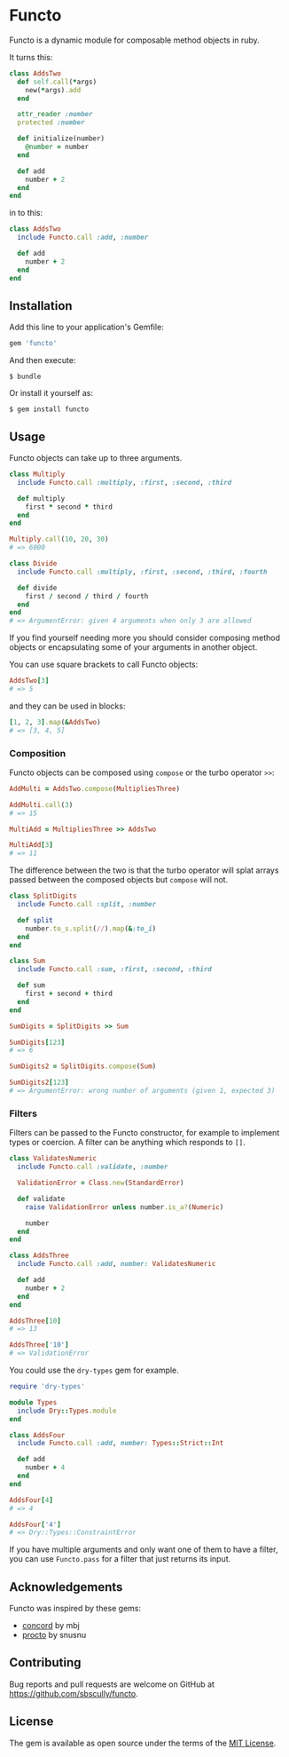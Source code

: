 # Functo

Functo is a dynamic module for composable method objects in ruby.

It turns this:

```ruby
class AddsTwo
  def self.call(*args)
    new(*args).add
  end

  attr_reader :number
  protected :number

  def initialize(number)
    @number = number
  end

  def add
    number + 2
  end
end
```

in to this:

```ruby
class AddsTwo
  include Functo.call :add, :number

  def add
    number + 2
  end
end
```

## Installation

Add this line to your application's Gemfile:

```ruby
gem 'functo'
```

And then execute:

    $ bundle

Or install it yourself as:

    $ gem install functo

## Usage

Functo objects can take up to three arguments.

```ruby
class Multiply
  include Functo.call :multiply, :first, :second, :third

  def multiply
    first * second * third
  end
end

Multiply.call(10, 20, 30)
# => 6000

class Divide
  include Functo.call :multiply, :first, :second, :third, :fourth

  def divide
    first / second / third / fourth
  end
end
# => ArgumentError: given 4 arguments when only 3 are allowed
```

If you find yourself needing more you should consider composing method objects or encapsulating some of your arguments in another object.

You can use square brackets to call Functo objects:

```ruby
AddsTwo[3]
# => 5
```

and they can be used in blocks:

```ruby
[1, 2, 3].map(&AddsTwo)
# => [3, 4, 5]
```

### Composition

Functo objects can be composed using `compose` or the turbo operator `>>`:

```ruby
AddMulti = AddsTwo.compose(MultipliesThree)

AddMulti.call(3)
# => 15

MultiAdd = MultipliesThree >> AddsTwo

MultiAdd[3]
# => 11
```

The difference between the two is that the turbo operator will splat arrays passed between the composed objects but `compose` will not.

```ruby
class SplitDigits
  include Functo.call :split, :number

  def split
    number.to_s.split(//).map(&:to_i)
  end
end

class Sum
  include Functo.call :sum, :first, :second, :third

  def sum
    first + second + third
  end
end

SumDigits = SplitDigits >> Sum

SumDigits[123]
# => 6

SumDigits2 = SplitDigits.compose(Sum)

SumDigits2[123]
# => ArgumentError: wrong number of arguments (given 1, expected 3)
```

### Filters

Filters can be passed to the Functo constructor, for example to implement types or coercion. A filter can be anything which responds to `[]`.

```ruby
class ValidatesNumeric
  include Functo.call :validate, :number

  ValidationError = Class.new(StandardError)

  def validate
    raise ValidationError unless number.is_a?(Numeric)

    number
  end
end

class AddsThree
  include Functo.call :add, number: ValidatesNumeric

  def add
    number + 2
  end
end

AddsThree[10]
# => 13

AddsThree['10']
# => ValidationError
```

You could use the `dry-types` gem for example.

```ruby
require 'dry-types'

module Types
  include Dry::Types.module
end

class AddsFour
  include Functo.call :add, number: Types::Strict::Int

  def add
    number + 4
  end
end

AddsFour[4]
# => 4

AddsFour['4']
# => Dry::Types::ConstraintError

```

If you have multiple arguments and only want one of them to have a filter, you can use `Functo.pass` for a filter that just returns its input.

## Acknowledgements

Functo was inspired by these gems:

* [concord](https://github.com/mbj/concord) by mbj
* [procto](https://github.com/snusnu/procto) by snusnu

## Contributing

Bug reports and pull requests are welcome on GitHub at https://github.com/sbscully/functo.


## License

The gem is available as open source under the terms of the [MIT License](http://opensource.org/licenses/MIT).

